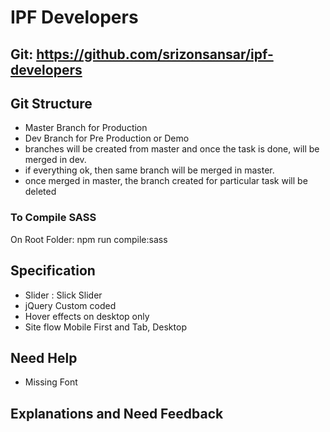# IPF Developers

## Git: https://github.com/srizonsansar/ipf-developers

## Git Structure
- Master Branch for Production
- Dev Branch for Pre Production or Demo
- branches will be created from master and once the task is done, will be merged in dev.
- if everything ok, then same branch will be merged in master.
- once merged in master, the branch created for particular task will be deleted

### To Compile SASS
On Root Folder: npm run compile:sass

## Specification
- Slider : Slick Slider
- jQuery Custom coded
- Hover effects on desktop only
- Site flow Mobile First and Tab, Desktop

## Need Help
- Missing Font

## Explanations and Need Feedback